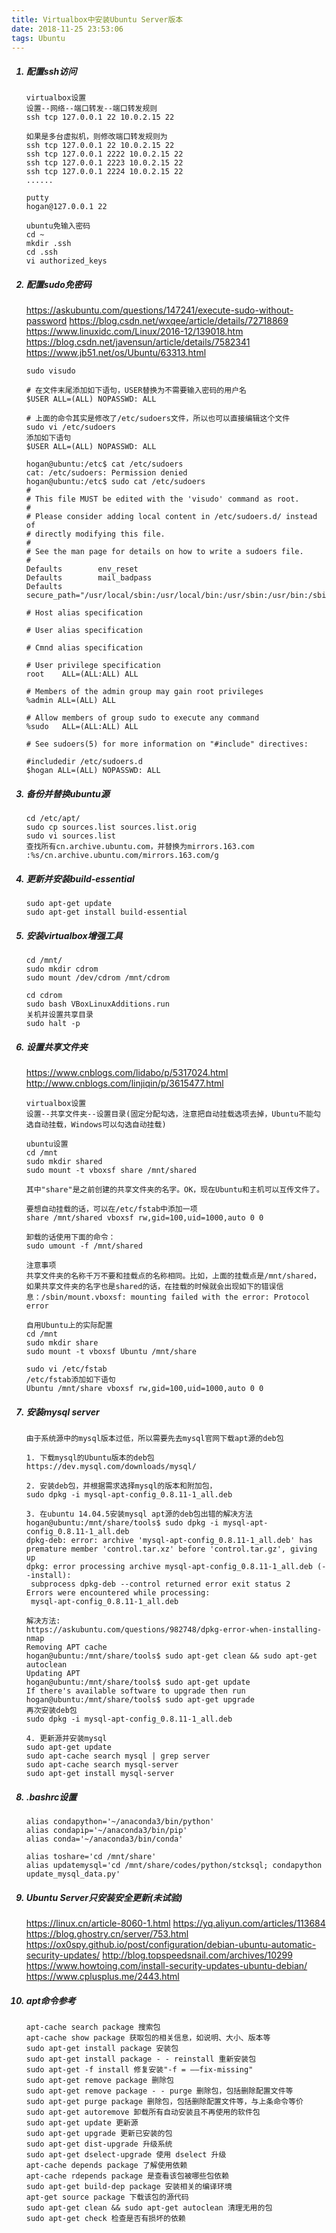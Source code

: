 ```yaml
---
title: Virtualbox中安装Ubuntu Server版本
date: 2018-11-25 23:53:06
tags: Ubuntu
---
```


<ol>

##### <li> 配置ssh访问
```
virtualbox设置
设置--网络--端口转发--端口转发规则
ssh tcp 127.0.0.1 22 10.0.2.15 22

如果是多台虚拟机，则修改端口转发规则为
ssh tcp 127.0.0.1 22 10.0.2.15 22
ssh tcp 127.0.0.1 2222 10.0.2.15 22
ssh tcp 127.0.0.1 2223 10.0.2.15 22
ssh tcp 127.0.0.1 2224 10.0.2.15 22
......

putty
hogan@127.0.0.1 22

ubuntu免输入密码
cd ~
mkdir .ssh
cd .ssh
vi authorized_keys
```

<!-- more -->

##### <li> 配置sudo免密码
https://askubuntu.com/questions/147241/execute-sudo-without-password
https://blog.csdn.net/wxqee/article/details/72718869
https://www.linuxidc.com/Linux/2016-12/139018.htm
https://blog.csdn.net/javensun/article/details/7582341
https://www.jb51.net/os/Ubuntu/63313.html
```
sudo visudo

# 在文件末尾添加如下语句，USER替换为不需要输入密码的用户名
$USER ALL=(ALL) NOPASSWD: ALL

# 上面的命令其实是修改了/etc/sudoers文件，所以也可以直接编辑这个文件
sudo vi /etc/sudoers
添加如下语句
$USER ALL=(ALL) NOPASSWD: ALL

hogan@ubuntu:/etc$ cat /etc/sudoers
cat: /etc/sudoers: Permission denied
hogan@ubuntu:/etc$ sudo cat /etc/sudoers
#
# This file MUST be edited with the 'visudo' command as root.
#
# Please consider adding local content in /etc/sudoers.d/ instead of
# directly modifying this file.
#
# See the man page for details on how to write a sudoers file.
#
Defaults        env_reset
Defaults        mail_badpass
Defaults        secure_path="/usr/local/sbin:/usr/local/bin:/usr/sbin:/usr/bin:/sbin:/bin"

# Host alias specification

# User alias specification

# Cmnd alias specification

# User privilege specification
root    ALL=(ALL:ALL) ALL

# Members of the admin group may gain root privileges
%admin ALL=(ALL) ALL

# Allow members of group sudo to execute any command
%sudo   ALL=(ALL:ALL) ALL

# See sudoers(5) for more information on "#include" directives:

#includedir /etc/sudoers.d
$hogan ALL=(ALL) NOPASSWD: ALL
```

##### <li> 备份并替换ubuntu源
```
cd /etc/apt/
sudo cp sources.list sources.list.orig
sudo vi sources.list
查找所有cn.archive.ubuntu.com，并替换为mirrors.163.com
:%s/cn.archive.ubuntu.com/mirrors.163.com/g
```

##### <li> 更新并安装build-essential
```
sudo apt-get update
sudo apt-get install build-essential
```

##### <li> 安装virtualbox增强工具
```
cd /mnt/
sudo mkdir cdrom
sudo mount /dev/cdrom /mnt/cdrom

cd cdrom
sudo bash VBoxLinuxAdditions.run
关机并设置共享目录
sudo halt -p
```

##### <li> 设置共享文件夹
https://www.cnblogs.com/lidabo/p/5317024.html
http://www.cnblogs.com/linjiqin/p/3615477.html
```
virtualbox设置
设置--共享文件夹--设置目录(固定分配勾选，注意把自动挂载选项去掉，Ubuntu不能勾选自动挂载，Windows可以勾选自动挂载)

ubuntu设置
cd /mnt
sudo mkdir shared
sudo mount -t vboxsf share /mnt/shared

其中"share"是之前创建的共享文件夹的名字。OK，现在Ubuntu和主机可以互传文件了。

要想自动挂载的话，可以在/etc/fstab中添加一项
share /mnt/shared vboxsf rw,gid=100,uid=1000,auto 0 0

卸载的话使用下面的命令：
sudo umount -f /mnt/shared

注意事项
共享文件夹的名称千万不要和挂载点的名称相同。比如，上面的挂载点是/mnt/shared，如果共享文件夹的名字也是shared的话，在挂载的时候就会出现如下的错误信息：/sbin/mount.vboxsf: mounting failed with the error: Protocol error

自用Ubuntu上的实际配置
cd /mnt
sudo mkdir share
sudo mount -t vboxsf Ubuntu /mnt/share

sudo vi /etc/fstab
/etc/fstab添加如下语句
Ubuntu /mnt/share vboxsf rw,gid=100,uid=1000,auto 0 0
```

##### <li> 安装mysql server
```
由于系统源中的mysql版本过低，所以需要先去mysql官网下载apt源的deb包

1. 下载mysql的Ubuntu版本的deb包
https://dev.mysql.com/downloads/mysql/

2. 安装deb包，并根据需求选择mysql的版本和附加包，
sudo dpkg -i mysql-apt-config_0.8.11-1_all.deb

3. 在ubuntu 14.04.5安装mysql apt源的deb包出错的解决方法
hogan@ubuntu:/mnt/share/tools$ sudo dpkg -i mysql-apt-config_0.8.11-1_all.deb
dpkg-deb: error: archive 'mysql-apt-config_0.8.11-1_all.deb' has premature member 'control.tar.xz' before 'control.tar.gz', giving up
dpkg: error processing archive mysql-apt-config_0.8.11-1_all.deb (--install):
 subprocess dpkg-deb --control returned error exit status 2
Errors were encountered while processing:
 mysql-apt-config_0.8.11-1_all.deb

解决方法:
https://askubuntu.com/questions/982748/dpkg-error-when-installing-nmap
Removing APT cache
hogan@ubuntu:/mnt/share/tools$ sudo apt-get clean && sudo apt-get autoclean
Updating APT
hogan@ubuntu:/mnt/share/tools$ sudo apt-get update
If there's available software to upgrade then run
hogan@ubuntu:/mnt/share/tools$ sudo apt-get upgrade
再次安装deb包
sudo dpkg -i mysql-apt-config_0.8.11-1_all.deb

4. 更新源并安装mysql
sudo apt-get update
sudo apt-cache search mysql | grep server
sudo apt-cache search mysql-server
sudo apt-get install mysql-server
```

##### <li> .bashrc设置
```
alias condapython='~/anaconda3/bin/python'
alias condapip='~/anaconda3/bin/pip'
alias conda='~/anaconda3/bin/conda'

alias toshare='cd /mnt/share'
alias updatemysql='cd /mnt/share/codes/python/stcksql; condapython update_mysql_data.py'
```

##### <li> Ubuntu Server只安装安全更新(未试验)
https://linux.cn/article-8060-1.html
https://yq.aliyun.com/articles/113684
https://blog.ghostry.cn/server/753.html
https://ox0spy.github.io/post/configuration/debian-ubuntu-automatic-security-updates/
http://blog.topspeedsnail.com/archives/10299
https://www.howtoing.com/install-security-updates-ubuntu-debian/
https://www.cplusplus.me/2443.html

##### <li> apt命令参考
```
apt-cache search package 搜索包
apt-cache show package 获取包的相关信息，如说明、大小、版本等
sudo apt-get install package 安装包
sudo apt-get install package - - reinstall 重新安装包
sudo apt-get -f install 修复安装"-f = ——fix-missing"
sudo apt-get remove package 删除包
sudo apt-get remove package - - purge 删除包，包括删除配置文件等
sudo apt-get purge package 删除包，包括删除配置文件等，与上条命令等价
sudo apt-get autoremove 卸载所有自动安装且不再使用的软件包
sudo apt-get update 更新源
sudo apt-get upgrade 更新已安装的包
sudo apt-get dist-upgrade 升级系统
sudo apt-get dselect-upgrade 使用 dselect 升级
apt-cache depends package 了解使用依赖
apt-cache rdepends package 是查看该包被哪些包依赖
sudo apt-get build-dep package 安装相关的编译环境
apt-get source package 下载该包的源代码
sudo apt-get clean && sudo apt-get autoclean 清理无用的包
sudo apt-get check 检查是否有损坏的依赖 
```


